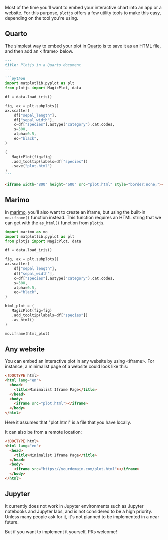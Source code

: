 Most of the time you'll want to embed your interactive chart into an app or a website. For this purpose, `plotjs` offers a few utility tools to make this easy, depending on the tool you're using.

## Quarto

The simplest way to embed your plot in [Quarto](https://quarto.org/) is to save it as an HTML file, and then add an <iframe\> below.

````md
---
title: Plotjs in a Quarto document
---

```python
import matplotlib.pyplot as plt
from plotjs import MagicPlot, data

df = data.load_iris()

fig, ax = plt.subplots()
ax.scatter(
    df["sepal_length"],
    df["sepal_width"],
    c=df["species"].astype("category").cat.codes,
    s=300,
    alpha=0.5,
    ec="black",
)

(
   MagicPlot(fig=fig)
   .add_tooltip(labels=df["species"])
   .save("plot.html")
)
```

<iframe width="800" height="600" src="plot.html" style="border:none;"></iframe>
````

## Marimo

In [marimo](https://marimo.io/), you'll also want to create an iframe, but using the built-in `mo.iframe()` function instead. This function requires an HTML string that we can get with the `as_html()` function from `plotjs`.

```python
import marimo as mo
import matplotlib.pyplot as plt
from plotjs import MagicPlot, data

df = data.load_iris()

fig, ax = plt.subplots()
ax.scatter(
    df["sepal_length"],
    df["sepal_width"],
    c=df["species"].astype("category").cat.codes,
    s=300,
    alpha=0.5,
    ec="black",
)

html_plot = (
   MagicPlot(fig=fig)
   .add_tooltip(labels=df["species"])
   .as_html()
)

mo.iframe(html_plot)
```

## Any website

You can embed an interactive plot in any website by using <iframe\>. For instance, a minimalist page of a website could look like this:

```html
<!DOCTYPE html>
<html lang="en">
  <head>
    <title>Minimalist Iframe Page</title>
  </head>
  <body>
    <iframe src="plot.html"></iframe>
  </body>
</html>
```

Here it assumes that "plot.html" is a file that you have locally.

It can also be from a remote location:

```html
<!DOCTYPE html>
<html lang="en">
  <head>
    <title>Minimalist Iframe Page</title>
  </head>
  <body>
    <iframe src="https://yourdomain.com/plot.html"></iframe>
  </body>
</html>
```

## Jupyter

It currently does not work in Jupyter environments such as Jupyter notebooks and Jupyter labs, and is not considered to be a high priority. Unless many people ask for it, it's not planned to be implemented in a near future.

But if you want to implement it yourself, PRs welcome!
